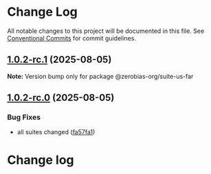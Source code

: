 # Change Log

All notable changes to this project will be documented in this file.
See [Conventional Commits](https://conventionalcommits.org) for commit guidelines.

## [1.0.2-rc.1](https://github.com/zerobias-org/suite/compare/@zerobias-org/suite-us-far@1.0.2-rc.0...@zerobias-org/suite-us-far@1.0.2-rc.1) (2025-08-05)

**Note:** Version bump only for package @zerobias-org/suite-us-far





## [1.0.2-rc.0](https://github.com/zerobias-org/suite/compare/@zerobias-org/suite-us-far@1.0.1...@zerobias-org/suite-us-far@1.0.2-rc.0) (2025-08-05)


### Bug Fixes

* all suites changed ([fa57fa1](https://github.com/zerobias-org/suite/commit/fa57fa1af7628003297df46b2d7740fe95bd2666))





# Change log
